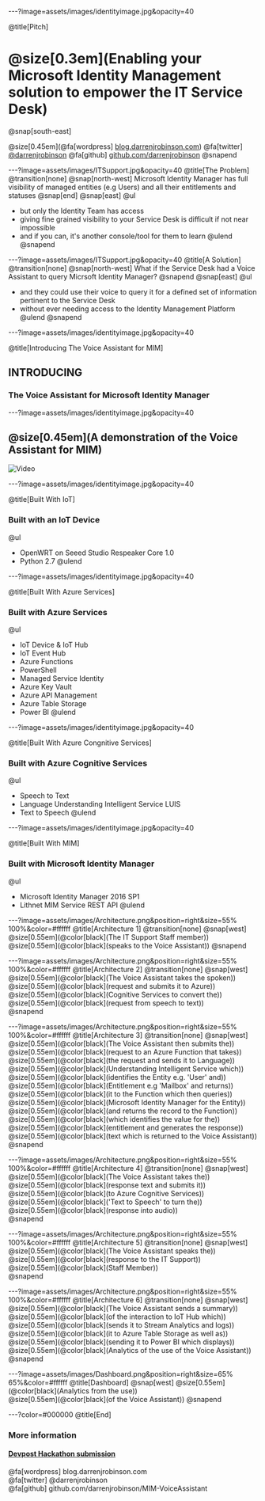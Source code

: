 ---?image=assets/images/identityimage.jpg&opacity=40

@title[Pitch]
# @size[0.3em](Enabling your Microsoft Identity Management solution to empower the IT Service Desk)

@snap[south-east]

@size[0.45em](@fa[wordpress] [blog.darrenjrobinson.com](https://blog.darrenjrobinson.com))
@fa[twitter] [@darrenjrobinson](https://twitter.com/darrenjrobinson)
@fa[github] [github.com/darrenjrobinson](https://github.com/darrenjrobinson/MIM-VoiceAssistant)
@snapend

---?image=assets/images/ITSupport.jpg&opacity=40
@title[The Problem]
@transition[none]
@snap[north-west]
Microsoft Identity Manager has full visibility of managed entities (e.g Users) and all their entitlements and statuses
@snap[end]
@snap[east]
@ul
- but only the Identity Team has access
- giving fine grained visibility to your Service Desk is difficult if not near impossible
- and if you can, it's another console/tool for them to learn 
@ulend
@snapend

---?image=assets/images/ITSupport.jpg&opacity=40
@title[A Solution]
@transition[none]
@snap[north-west]
What if the Service Desk had a Voice Assistant to query Micrsoft Identity Manager?
@snapend
@snap[east]
@ul
- and they could use their voice to query it for a defined set of information pertinent to the Service Desk
- without ever needing access to the Identity Management Platform
@ulend
@snapend

---?image=assets/images/identityimage.jpg&opacity=40

@title[Introducing The Voice Assistant for MIM]

## INTRODUCING 
### The Voice Assistant for Microsoft Identity Manager

---?image=assets/images/identityimage.jpg&opacity=40

## @size[0.45em](A demonstration of the Voice Assistant for MIM)
![Video](https://www.youtube.com/embed/SKzqzNE_bPo)

---?image=assets/images/identityimage.jpg&opacity=40

@title[Built With IoT]

### Built with an IoT Device
@ul
- OpenWRT on Seeed Studio Respeaker Core 1.0
- Python 2.7
@ulend

---?image=assets/images/identityimage.jpg&opacity=40

@title[Built With Azure Services]
### Built with Azure Services
@ul
- IoT Device & IoT Hub
- IoT Event Hub
- Azure Functions
- PowerShell
- Managed Service Identity
- Azure Key Vault
- Azure API Management
- Azure Table Storage
- Power BI
@ulend

---?image=assets/images/identityimage.jpg&opacity=40

@title[Built With Azure Congnitive Services]
### Built with Azure Cognitive Services
@ul
- Speech to Text
- Language Understanding Intelligent Service LUIS
- Text to Speech
@ulend

---?image=assets/images/identityimage.jpg&opacity=40

@title[Built With MIM]
### Built with Microsoft Identity Manager
@ul
- Microsoft Identity Manager 2016 SP1
- Lithnet MIM Service REST API
@ulend

---?image=assets/images/Architecture.png&position=right&size=55% 100%&color=#ffffff
@title[Architecture 1]
@transition[none]
@snap[west]
@size[0.55em](@color[black](The IT Support Staff member))<br>
@size[0.55em](@color[black](speaks to the Voice Assistant))
@snapend

---?image=assets/images/Architecture.png&position=right&size=55% 100%&color=#ffffff
@title[Architecture 2]
@transition[none]
@snap[west]
@size[0.55em](@color[black](The Voice Assistant takes the spoken))<br>
@size[0.55em](@color[black](request and submits it to Azure))<br>
@size[0.55em](@color[black](Cognitive Services to convert the))<br>
@size[0.55em](@color[black](request from speech to text))<br>
@snapend

---?image=assets/images/Architecture.png&position=right&size=55% 100%&color=#ffffff
@title[Architecture 3]
@transition[none]
@snap[west]
@size[0.55em](@color[black](The Voice Assistant then submits the))<br>
@size[0.55em](@color[black](request to an Azure Function that takes))<br>
@size[0.55em](@color[black](the request and sends it to Language))<br>
@size[0.55em](@color[black](Understanding Intelligent Service which))<br>
@size[0.55em](@color[black](identifies the Entity e.g. 'User' and))<br>
@size[0.55em](@color[black](Entitlement e.g 'Mailbox' and returns))<br>
@size[0.55em](@color[black](it to the Function which then queries))<br>
@size[0.55em](@color[black](Microsoft Identity Manager for the Entity))<br>
@size[0.55em](@color[black](and returns the record to the Function))<br>
@size[0.55em](@color[black](which identifies the value for the))<br>
@size[0.55em](@color[black](entitlement and generates the response))<br>
@size[0.55em](@color[black](text which is returned to the Voice Assistant))<br>
@snapend


---?image=assets/images/Architecture.png&position=right&size=55% 100%&color=#ffffff
@title[Architecture 4]
@transition[none]
@snap[west]
@size[0.55em](@color[black](The Voice Assistant takes the))<br>
@size[0.55em](@color[black](response text and submits it))<br>
@size[0.55em](@color[black](to Azure Cognitive Services))<br>
@size[0.55em](@color[black]('Text to Speech' to turn the))<br>
@size[0.55em](@color[black](response into audio))<br>
@snapend


---?image=assets/images/Architecture.png&position=right&size=55% 100%&color=#ffffff
@title[Architecture 5]
@transition[none]
@snap[west]
@size[0.55em](@color[black](The Voice Assistant speaks the))<br>
@size[0.55em](@color[black](response to the IT Support))<br>
@size[0.55em](@color[black](Staff Member))<br>
@snapend  

---?image=assets/images/Architecture.png&position=right&size=55% 100%&color=#ffffff
@title[Architecture 6]
@transition[none]
@snap[west]
@size[0.55em](@color[black](The Voice Assistant sends a summary))<br>
@size[0.55em](@color[black](of the interaction to IoT Hub which))<br>
@size[0.55em](@color[black](sends it to Stream Analytics and logs))<br>
@size[0.55em](@color[black](it to Azure Table Storage as well as))<br>
@size[0.55em](@color[black](sending it to Power BI which displays))<br>
@size[0.55em](@color[black](Analytics of the use of the Voice Assistant))<br>
@snapend  


---?image=assets/images/Dashboard.png&position=right&size=65% 65%&color=#ffffff
@title[Dashboard]
@snap[west]
@size[0.55em](@color[black](Analytics from the use))<br>
@size[0.55em](@color[black](of the Voice Assistant))
@snapend  

---?color=#000000
@title[End]
### More information
#### [Devpost Hackathon submission](https://devpost.com/software/voice-assistant-for-microsoft-identity-manager)
@fa[wordpress] blog.darrenjrobinson.com </br>
@fa[twitter] @darrenjrobinson </br>
@fa[github] github.com/darrenjrobinson/MIM-VoiceAssistant</br>